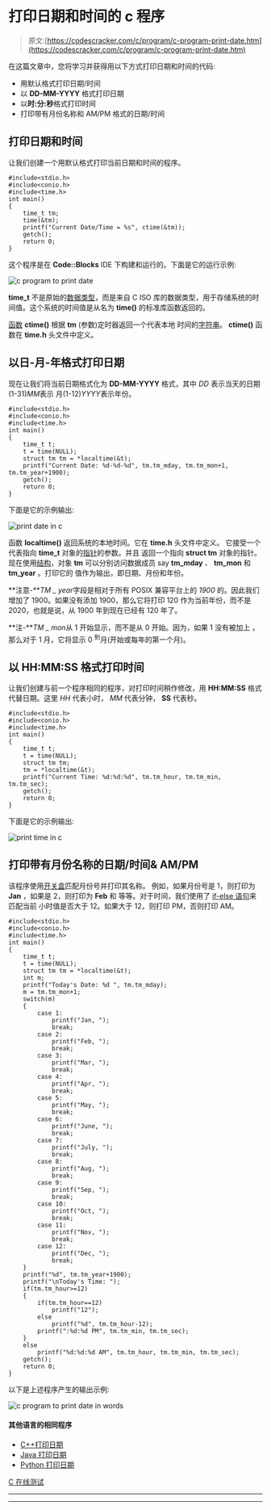 # 打印日期和时间的 c 程序

> 原文:[https://codescracker.com/c/program/c-program-print-date.htm](https://codescracker.com/c/program/c-program-print-date.htm)

在这篇文章中，您将学习并获得用以下方式打印日期和时间的代码:

*   用默认格式打印日期/时间
*   以 **DD-MM-YYYY** 格式打印日期
*   以**时:分:秒**格式打印时间
*   打印带有月份名称和 AM/PM 格式的日期/时间

## 打印日期和时间

让我们创建一个用默认格式打印当前日期和时间的程序。

```
#include<stdio.h>
#include<conio.h>
#include<time.h>
int main()
{
    time_t tm;
    time(&tm);
    printf("Current Date/Time = %s", ctime(&tm));
    getch();
    return 0;
}
```

这个程序是在 **Code::Blocks** IDE 下构建和运行的。下面是它的运行示例:

![c program to print date](../Images/b41474bcf90b350ae20517054c83443a.png)

**time_t** 不是原始的[数据类型](/c/c-data-types.htm)，而是来自 C ISO 库的数据类型，用于存储系统的时间值。这个系统的时间值是从名为 **time()** 的标准库函数返回的。

[函数](/c/c-functions.htm) **ctime()** 根据 **tm** (参数)定时器返回一个代表本地 时间的[字符串](/c/c-strings.htm)。 **ctime()** 函数在 **time.h** 头文件中定义。

## 以日-月-年格式打印日期

现在让我们将当前日期格式化为 **DD-MM-YYYY** 格式，其中 *DD* 表示当天的日期(1-31)*MM*表示 月(1-12)*YYYY*表示年份。

```
#include<stdio.h>
#include<conio.h>
#include<time.h>
int main()
{
    time_t t;
    t = time(NULL);
    struct tm tm = *localtime(&t);
    printf("Current Date: %d-%d-%d", tm.tm_mday, tm.tm_mon+1, tm.tm_year+1900);
    getch();
    return 0;
}
```

下面是它的示例输出:

![print date in c](../Images/1d721a9ac746df1bc3240c6bdbbaab0f.png)

函数 **localtime()** 返回系统的本地时间。它在 **time.h** 头文件中定义。 它接受一个代表指向 **time_t** 对象的[指针](/c/c-pointers.htm)的参数。并且 返回一个指向 **struct tm** 对象的指针。现在使用[结构](/c/c-structures.htm)，对象 **tm** 可以分别访问数据成员 say **tm_mday** 、 **tm_mon** 和 **tm_year** 。打印它的 值作为输出，即日期、月份和年份。

**注意-***TM _ year*字段是相对于所有 POSIX 兼容平台上的 *1900* 的。因此我们 增加了 1900。如果没有添加 1900，那么它将打印 120 作为当前年份，而不是 2020，也就是说，从 1900 年到现在已经有 120 年了。

**注-***TM _ mon*从 1 开始显示，而不是从 0 开始。因为，如果 1 没有被加上 ，那么对于 1 月，它将显示 0 <sup>到</sup>月(开始或每年的第一个月)。

## 以 HH:MM:SS 格式打印时间

让我们创建与前一个程序相同的程序，对打印时间稍作修改，用 **HH:MM:SS** 格式 代替日期。这里 *HH* 代表小时， *MM* 代表分钟， **SS** 代表秒。

```
#include<stdio.h>
#include<conio.h>
#include<time.h>
int main()
{
    time_t t;
    t = time(NULL);
    struct tm tm;
	tm = *localtime(&t);
    printf("Current Time: %d:%d:%d", tm.tm_hour, tm.tm_min, tm.tm_sec);
    getch();
    return 0;
}
```

下面是它的示例输出:

![print time in c](../Images/9c8f42ee38b2c79fb5422b9aa384a5e0.png)

## 打印带有月份名称的日期/时间& AM/PM

该程序使用[开关盒](/c/c-switch-statement.htm)匹配月份号并打印其名称。 例如，如果月份号是 1，则打印为 **Jan** ，如果是 2，则打印为 **Feb** 和 等等。对于时间，我们使用了 [if-else 语句](/c/c-if-statement.htm)来匹配当前 小时值是否大于 12。如果大于 12，则打印 PM，否则打印 AM。

```
#include<stdio.h>
#include<conio.h>
#include<time.h>
int main()
{
    time_t t;
    t = time(NULL);
    struct tm tm = *localtime(&t);
    int m;
    printf("Today's Date: %d ", tm.tm_mday);
    m = tm.tm_mon+1;
    switch(m)
    {
        case 1:
            printf("Jan, ");
            break;
        case 2:
            printf("Feb, ");
            break;
        case 3:
            printf("Mar, ");
            break;
        case 4:
            printf("Apr, ");
            break;
        case 5:
            printf("May, ");
            break;
        case 6:
            printf("June, ");
            break;
        case 7:
            printf("July, ");
            break;
        case 8:
            printf("Aug, ");
            break;
        case 9:
            printf("Sep, ");
            break;
        case 10:
            printf("Oct, ");
            break;
        case 11:
            printf("Nov, ");
            break;
        case 12:
            printf("Dec, ");
            break;
    }
    printf("%d", tm.tm_year+1900);
    printf("\nToday's Time: ");
    if(tm.tm_hour>=12)
    {
        if(tm.tm_hour==12)
            printf("12");
        else
            printf("%d", tm.tm_hour-12);
        printf(":%d:%d PM", tm.tm_min, tm.tm_sec);
    }
    else
        printf("%d:%d:%d AM", tm.tm_hour, tm.tm_min, tm.tm_sec);
    getch();
    return 0;
}
```

以下是上述程序产生的输出示例:

![c program to print date in words](../Images/b833ef95a4f5fa8b2fbc647cf3b83c30.png)

#### 其他语言的相同程序

*   [C++打印日期](/cpp/program/cpp-program-print-date.htm)
*   [Java 打印日期](/java/program/java-program-print-time-date.htm)
*   [Python 打印日期](/python/program/python-program-print-date-time.htm)

[C 在线测试](/exam/showtest.php?subid=2)

* * *

* * *
